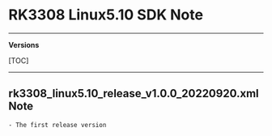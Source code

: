 # RK3308 Linux5.10 SDK Note

---

**Versions**

[TOC]

---

## rk3308_linux5.10_release_v1.0.0_20220920.xml Note

```
- The first release version
```
